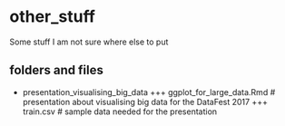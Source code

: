# other_stuff
Some stuff I am not sure where else to put

## folders and files
+ presentation_visualising_big_data
+++ ggplot_for_large_data.Rmd         # presentation about visualising big data for the DataFest 2017
+++ train.csv                         # sample data needed for the presentation
